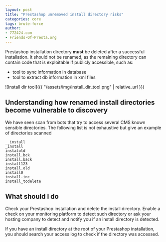 ```yaml
---
layout: post
title: "Prestashop unremoved install directory risks"
categories: core
tags: brute-force
author:
- 772424.com
- Friends-Of-Presta.org
---
```


Prestashop installation directory **must** be deleted after a successful installation.
It should not be renamed, as the remaining directory can contain code that is exploitable if publicly accessible, such as:
 - tool to sync information in database
 - tool to extract db information in xml files

![Install dir tool]({{ "/assets/img/install_dir_tool.png" | relative_url }})

## Understanding how renamed install directories become vulnerable to discovery

We have seen scan from bots that try to access several CMS known sensible directories.
The following list is not exhaustive but give an example of directories scanned

```
__install
_install
instalold
install.bck
install.back
install123
install.old
install0
install.inc
install_todelete
```

## What should I do

Check your Prestashop installation and delete the install directory.
Enable a check on your monitoring platform to detect such directory
or ask your hosting company to detect and notify you if an install directory is detected.

If you have an install directory at the root of your Prestashop installation,
you should search your access log to check if the directory was accessed.

